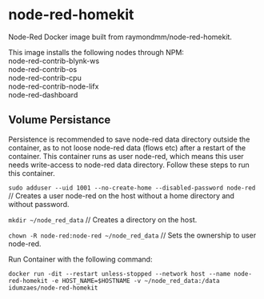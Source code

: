# node-red-homekit
Node-Red Docker image built from raymondmm/node-red-homekit.

This image installs the following nodes through NPM:<br>
 node-red-contrib-blynk-ws<br>
 node-red-contrib-os<br>
 node-red-contrib-cpu<br>
 node-red-contrib-node-lifx<br>
 node-red-dashboard
 
## Volume Persistance
Persistence is recommended to save node-red data directory outside the container, as to not loose node-red data (flows etc) after a restart of the container. This container runs as user node-red, which means this user needs write-access to node-red data directory. Follow these steps to run this container.

`sudo adduser --uid 1001 --no-create-home --disabled-password node-red` // Creates a user node-red on the host without a home directory and without password.

`mkdir ~/node_red_data` // Creates a directory on the host.

`chown -R node-red:node-red ~/node_red_data` // Sets the ownership to user node-red.

Run Container with the following command:

`docker run -dit --restart unless-stopped --network host --name node-red-homekit -e HOST_NAME=$HOSTNAME -v ~/node_red_data:/data idumzaes/node-red-homekit`
